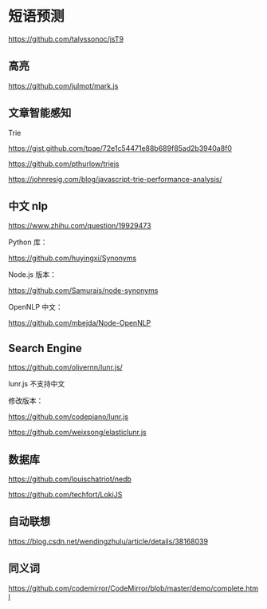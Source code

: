 短语预测
===

https://github.com/talyssonoc/jsT9


高亮
---

https://github.com/julmot/mark.js

文章智能感知
---

Trie

https://gist.github.com/tpae/72e1c54471e88b689f85ad2b3940a8f0

https://github.com/pthurlow/triejs

https://johnresig.com/blog/javascript-trie-performance-analysis/

中文 nlp
---

https://www.zhihu.com/question/19929473

Python 库：

https://github.com/huyingxi/Synonyms

Node.js 版本：

https://github.com/Samurais/node-synonyms

OpenNLP 中文：

https://github.com/mbejda/Node-OpenNLP

Search Engine
---

https://github.com/olivernn/lunr.js/

lunr.js 不支持中文

修改版本：

https://github.com/codepiano/lunr.js

https://github.com/weixsong/elasticlunr.js


数据库
---

https://github.com/louischatriot/nedb

https://github.com/techfort/LokiJS

自动联想
---

https://blog.csdn.net/wendingzhulu/article/details/38168039

同义词
---

https://github.com/codemirror/CodeMirror/blob/master/demo/complete.html
